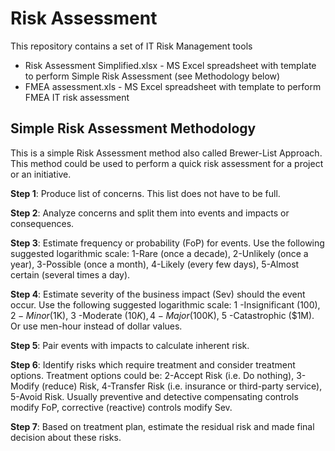 Risk Assessment
===============

This repository contains a set of IT Risk Management tools
* Risk Assessment Simplified.xlsx - MS Excel spreadsheet with template to perform Simple Risk Assessment (see Methodology below)
* FMEA assessment.xls - MS Excel spreadsheet with template to perform FMEA IT risk assessment

## Simple Risk Assessment Methodology

This is a simple Risk Assessment method also called Brewer-List Approach. This method could be used to perform a quick risk assessment for a project or an initiative.

**Step 1**: Produce list of concerns. This list does not have to be full.

**Step 2**: Analyze concerns and split them into events and impacts or consequences.

**Step 3**: Estimate frequency or probability (FoP) for events.  Use the following suggested logarithmic scale: 1-Rare (once a decade), 2-Unlikely (once a year), 3-Possible (once a month), 4-Likely (every few days), 5-Almost certain (several times a day). 

**Step 4**: Estimate severity of the business impact (Sev) should the event occur. Use the following suggested logarithmic scale: 1 -Insignificant ($100), 2 -Minor ($1K), 3 -Moderate ($10K), 4 -Major ($100K), 5 -Catastrophic  ($1M). Or use men-hour instead of dollar values.

**Step 5**: Pair events with impacts to calculate inherent risk. 

**Step 6**: Identify risks which require treatment and consider treatment options. Treatment options could be: 2-Accept Risk (i.e. Do nothing), 3-Modify (reduce) Risk, 4-Transfer Risk (i.e. insurance or third-party service), 5-Avoid Risk.  Usually preventive and detective compensating controls modify FoP, corrective (reactive) controls modify Sev.

**Step 7**: Based on treatment plan, estimate the residual risk and made final decision about these risks.  
